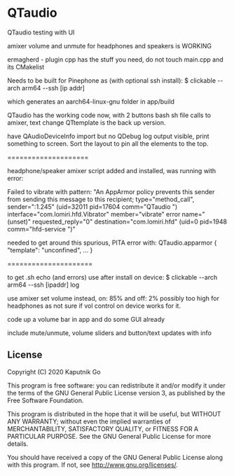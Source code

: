 # QTaudio

QTaudio testing with UI

amixer volume and unmute for headphones and speakers is WORKING

ermagherd - plugin cpp has the stuff you need, do not touch main.cpp and its CMakelist

Needs to be built for Pinephone as (with optional ssh install):
$ clickable --arch arm64 --ssh [ip addr]

which generates an aarch64-linux-gnu folder in app/build

QTaudio has the working code now, with 2 buttons bash sh file calls to amixer, text change
QTtemplate is the back up version.

have QAudioDeviceInfo import but no QDebug log output visible, print something to screen.
Sort the layout to pin all the elements to the top.

====================

headphone/speaker amixer script added and installed, was running with error:

Failed to vibrate with pattern: "An AppArmor policy prevents this sender from sending this message to this recipient; type=\"method_call\", sender=\":1.245\" (uid=32011 pid=17604 comm=\"QTaudio \") interface=\"com.lomiri.hfd.Vibrator\" member=\"vibrate\" error name=\"(unset)\" requested_reply=\"0\" destination=\"com.lomiri.hfd\" (uid=0 pid=1948 comm=\"hfd-service \")"

needed to get around this spurious, PITA error with:
QTaudio.apparmor { "template": "unconfined", ... }

=====================

to get .sh echo (and errors) use after install on device:
$ clickable --arch arm64 --ssh [ipaddr] log

use amixer set volume instead, on: 85% and off: 2%
possibly too high for headphones as not sure if vol control on device works for it.

code up a volume bar in app and do some GUI already

include mute/unmute, volume sliders and button/text updates with info


## License

Copyright (C) 2020  Kaputnik Go

This program is free software: you can redistribute it and/or modify it under the terms of the GNU General Public License version 3, as published
by the Free Software Foundation.

This program is distributed in the hope that it will be useful, but WITHOUT ANY WARRANTY; without even the implied warranties of MERCHANTABILITY, SATISFACTORY QUALITY, or FITNESS FOR A PARTICULAR PURPOSE.  See the GNU General Public License for more details.

You should have received a copy of the GNU General Public License along with this program.  If not, see <http://www.gnu.org/licenses/>.
